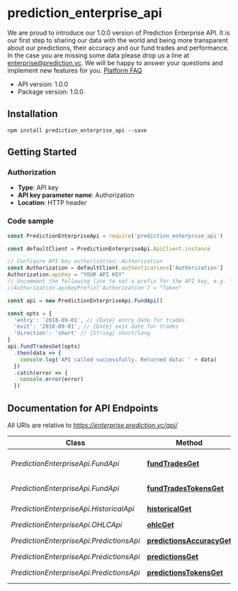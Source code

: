 # prediction_enterprise_api

We are proud to introduce our 1.0.0 version of Prediction Enterprise API.  It is our first step to sharing our data with the world and being more transparent about our predictions, their accuracy and our fund trades and performance.  In the case you are missing some data please drop us a line at enterprise@prediction.vc. We will be happy to answer your questions and implement new features for you.  [Platform FAQ](https://predictionvc.freshdesk.com/support/solutions/)

- API version: 1.0.0
- Package version: 1.0.0

## Installation

```shell
npm install prediction_enterprise_api --save
```

## Getting Started

### Authorization

- **Type**: API key
- **API key parameter name**: Authorization
- **Location**: HTTP header

### Code sample

```javascript
const PredictionEnterpriseApi = require('prediction_enterprise_api')

const defaultClient = PredictionEnterpriseApi.ApiClient.instance

// Configure API key authorization: Authorization
const Authorization = defaultClient.authentications['Authorization']
Authorization.apiKey = "YOUR API KEY"
// Uncomment the following line to set a prefix for the API key, e.g. "Token" (defaults to null)
//Authorization.apiKeyPrefix['Authorization'] = "Token"

const api = new PredictionEnterpriseApi.FundApi()

const opts = {
  'entry': '2018-09-01', // {Date} entry date for trades
  'exit': '2018-09-01', // {Date} exit date for trades
  'direction': 'short' // {String} short/long
}
api.fundTradesGet(opts)
  .then(data => {
    console.log('API called successfully. Returned data: ' + data)
  })
  .catch(error => {
    console.error(error)
  })


```

## Documentation for API Endpoints

All URIs are relative to *https://enterprise.prediction.vc/api/*

Class | Method | HTTP request | Description
------------ | ------------- | ------------- | -------------
*PredictionEnterpriseApi.FundApi* | [**fundTradesGet**](docs/FundApi.md#fundTradesGet) | **GET** /fund/trades | Prediction Fund trade data
*PredictionEnterpriseApi.FundApi* | [**fundTradesTokensGet**](docs/FundApi.md#fundTradesTokensGet) | **GET** /fund/trades/tokens | Traded tokens
*PredictionEnterpriseApi.HistoricalApi* | [**historicalGet**](docs/HistoricalApi.md#historicalGet) | **GET** /historical | Historical Data
*PredictionEnterpriseApi.OHLCApi* | [**ohlcGet**](docs/OHLCApi.md#ohlcGet) | **GET** /ohlc | OHLC Data
*PredictionEnterpriseApi.PredictionsApi* | [**predictionsAccuracyGet**](docs/PredictionsApi.md#predictionsAccuracyGet) | **GET** /predictions/accuracy | Accuracy
*PredictionEnterpriseApi.PredictionsApi* | [**predictionsGet**](docs/PredictionsApi.md#predictionsGet) | **GET** /predictions | Predictions
*PredictionEnterpriseApi.PredictionsApi* | [**predictionsTokensGet**](docs/PredictionsApi.md#predictionsTokensGet) | **GET** /predictions/tokens | Tokens
